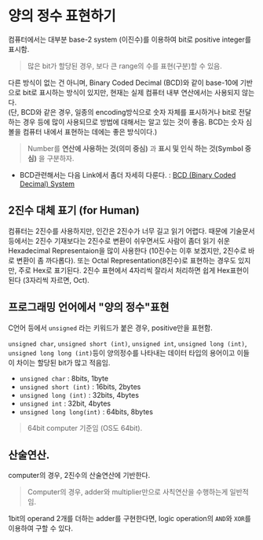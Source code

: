 # 양의 정수 표현하기

컴퓨터에서는 대부분 base-2 system (이진수)를 이용하여 bit로 positive integer를 표시함.

> 많은 bit가 할당된 경우, 보다 큰 range의 수를 표현(구분)할 수 있음.

다른 방식이 없는 건 아니며, Binary Coded Decimal (BCD)와 같이 base-10에 기반으로 bit로 표시하는 방식이 있지만, 현재는 실제 컴퓨터 내부 연산에서는 사용되지 않는다.  
(단, BCD와 같은 경우, 일종의 encoding방식으로 숫자 자체를 표시하거나 bit로 전달하는 경우 등에 많이 사용되므로 방법에 대해서는 알고 있는 것이 좋음. BCD는 숫자 심볼을 컴퓨터 내에서 표현하는 데에는 좋은 방식이다.)

> Number를 **연산에 사용하는 것(의미 중심)** 과 **표시 및 인식 하는 것(Symbol 중심)** 을 구분하자.

* BCD관련해서는 다음 Link에서 좀더 자세히 다룬다. : [BCD (Binary Coded Decimal) System](./code_for_numbers.md)

## 2진수 대체 표기 (for Human)

컴퓨터는 2진수를 사용하지만, 인간은 2진수가 너무 길고 읽기 어렵다. 때문에 기술문서등에서는 2진수 기재보다는 2진수로 변환이 쉬우면서도 사람이 좀더 읽기 쉬운 Hexadecimal Representaion을 많이 사용한다 (10진수는 이후 보겠지만, 2진수로 바로 변환이 좀 까다롭다). 또는 Octal Representation(8진수)로 표현하는 경우도 있지만, 주로 Hex로 표기된다. 2진수 표현에서 4자리씩 잘라서 처리하면 쉽게 Hex표현이 된다 (3자리씩 자르면, Oct).


## 프로그래밍 언어에서 "양의 정수"표현

C언어 등에서 `unsigned` 라는 키워드가 붙은 경우, positive만을 표현함.

`unsigned char`, `unsigned short (int)`, `unsigned int`, `unsigned long (int)`, `unsigned long long (int)`등이 양의정수를 나타내는 데이터 타입의 용어이고 이들이 차이는 할당된 bit가 많고 적음임.


* `unsigned char` : 8bits, 1byte
* `unsigned short (int)` : 16bits, 2bytes
* `unsigned long (int)` : 32bits, 4bytes
* `unsigned int` : 32bit, 4bytes
* `unsigned long long(int)` : 64bits, 8bytes

> 64bit computer 기준임 (OS도 64bit).

## 산술연산.

computer의 경우, 2진수의 산술연산에 기반한다.

> Computer의 경우, adder와 multiplier만으로 사칙연산을 수행하는게 일반적임.

1bit의 operand 2개를 더하는 adder를 구현한다면, logic operation의 `AND`와 `XOR`를 이용하여 구할 수 있다.



